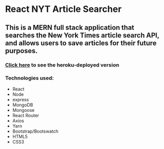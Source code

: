 # React NYT Article Searcher
## This is a MERN full stack application that searches the New York Times article search API, and allows users to save articles for their future purposes.

### [Click here](https://newyork-react-app.herokuapp.com/) to see the heroku-deployed version

### Technologies used:
* React
* Node
* express
* MongoDB
* Mongoose
* React Router
* Axios
* Yarn
* Bootstrap/Bootswatch
* HTML5
* CSS3